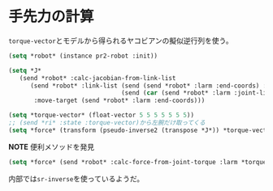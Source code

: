 # 手先力の計算

`torque-vector`とモデルから得られるヤコビアンの擬似逆行列を使う。

``` lisp
(setq *robot* (instance pr2-robot :init))

(setq *J*
   (send *robot* :calc-jacobian-from-link-list
      (send *robot* :link-list (send (send *robot* :larm :end-coords) :parent)
                               (send (car (send *robot* :larm :joint-list)) :child-link))
       :move-target (send *robot* :larm :end-coords)))

(setq *torque-vector* (float-vector 5 5 5 5 5 5 5))
;; (send *ri* :state :torque-vector)から左腕だけ取ってくる
(setq *force* (transform (pseudo-inverse2 (transpose *J*)) *torque-vector*))
```

**NOTE** 便利メソッドを発見

``` lisp
(setq *force* (send *robot* :calc-force-from-joint-torque :larm *torque-vector*))
```

内部では`sr-inverse`を使っているようだ。
